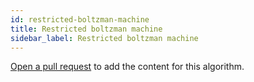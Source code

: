 ```yaml
---
id: restricted-boltzman-machine
title: Restricted boltzman machine
sidebar_label: Restricted boltzman machine
---
```


[Open a pull request](https://github.com/AllAlgorithms/algorithms/tree/master/docs/restricted-boltzman-machine.md) to add the content for this algorithm.